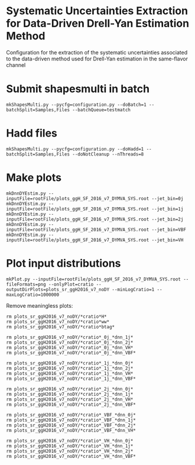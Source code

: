 # Systematic Uncertainties Extraction for Data-Driven Drell-Yan Estimation Method

Configuration for the extraction of the systematic uncertainties associated to the data-driven method used for Drell-Yan estimation in the same-flavor channel

# Submit shapesmulti in batch

    mkShapesMulti.py --pycfg=configuration.py --doBatch=1 --batchSplit=Samples,Files --batchQueue=testmatch

# Hadd files

    mkShapesMulti.py --pycfg=configuration.py --doHadd=1 --batchSplit=Samples,Files --doNotCleanup --nThreads=8

# Make plots 

    mkDnnDYEstim.py --inputFile=rootFile/plots_ggH_SF_2016_v7_DYMVA_SYS.root --jet_bin=0j
    mkDnnDYEstim.py --inputFile=rootFile/plots_ggH_SF_2016_v7_DYMVA_SYS.root --jet_bin=1j
    mkDnnDYEstim.py --inputFile=rootFile/plots_ggH_SF_2016_v7_DYMVA_SYS.root --jet_bin=2j
    mkDnnDYEstim.py --inputFile=rootFile/plots_ggH_SF_2016_v7_DYMVA_SYS.root --jet_bin=VBF
    mkDnnDYEstim.py --inputFile=rootFile/plots_ggH_SF_2016_v7_DYMVA_SYS.root --jet_bin=VH

# Plot input distributions

    mkPlot.py --inputFile=rootFile/plots_ggH_SF_2016_v7_DYMVA_SYS.root --fileFormats=png --onlyPlot=cratio --outputDirPlots=plots_sr_ggH2016_v7_noDY --minLogCratio=1 --maxLogCratio=1000000 

Remove meaningless plots:

    rm plots_sr_ggH2016_v7_noDY/*cratio*H*
    rm plots_sr_ggH2016_v7_noDY/*cratio*ww*
    rm plots_sr_ggH2016_v7_noDY/*cratio*btag*

    rm plots_sr_ggH2016_v7_noDY/*cratio*_0j_*dnn_1j* 
    rm plots_sr_ggH2016_v7_noDY/*cratio*_0j_*dnn_2j* 
    rm plots_sr_ggH2016_v7_noDY/*cratio*_0j_*dnn_VH* 
    rm plots_sr_ggH2016_v7_noDY/*cratio*_0j_*dnn_VBF* 

    rm plots_sr_ggH2016_v7_noDY/*cratio*_1j_*dnn_0j* 
    rm plots_sr_ggH2016_v7_noDY/*cratio*_1j_*dnn_2j* 
    rm plots_sr_ggH2016_v7_noDY/*cratio*_1j_*dnn_VH* 
    rm plots_sr_ggH2016_v7_noDY/*cratio*_1j_*dnn_VBF* 

    rm plots_sr_ggH2016_v7_noDY/*cratio*_2j_*dnn_0j* 
    rm plots_sr_ggH2016_v7_noDY/*cratio*_2j_*dnn_1j* 
    rm plots_sr_ggH2016_v7_noDY/*cratio*_2j_*dnn_VH* 
    rm plots_sr_ggH2016_v7_noDY/*cratio*_2j_*dnn_VBF* 

    rm plots_sr_ggH2016_v7_noDY/*cratio*_VBF_*dnn_0j* 
    rm plots_sr_ggH2016_v7_noDY/*cratio*_VBF_*dnn_1j* 
    rm plots_sr_ggH2016_v7_noDY/*cratio*_VBF_*dnn_2j* 
    rm plots_sr_ggH2016_v7_noDY/*cratio*_VBF_*dnn_VH* 

    rm plots_sr_ggH2016_v7_noDY/*cratio*_VH_*dnn_0j* 
    rm plots_sr_ggH2016_v7_noDY/*cratio*_VH_*dnn_1j* 
    rm plots_sr_ggH2016_v7_noDY/*cratio*_VH_*dnn_2j* 
    rm plots_sr_ggH2016_v7_noDY/*cratio*_VH_*dnn_VBF* 


